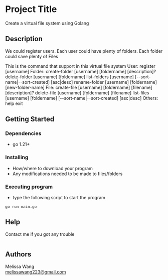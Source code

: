 # Project Title

Create a virtual file system using Golang

## Description

We could register users. 
Each user could have plenty of folders.
Each folder could save plenty of Files

This is the command that support in this virtual file system
User:
    register [username]
Folder:
    create-folder [username] [foldername] [description]?
    delete-folder [username] [foldername]
    list-folders [username] [--sort-name|--sort-created] [asc|desc]
    rename-folder [username] [foldername] [new-folder-name]
File: 
    create-file [username] [foldername] [filename] [description]?
    delete-file [username] [foldername] [filename]
    list-files [username] [foldername] [--sort-name|--sort-created] [asc|desc]
Others:
    help
    exit


## Getting Started

### Dependencies

* go 1.21+

### Installing

* How/where to download your program
* Any modifications needed to be made to files/folders

### Executing program

* type the following script to start the program

```
go run main.go 
```

## Help

Contact me if you got any trouble
```

```

## Authors

Melissa Wang  
melissawang223@gmail.com


